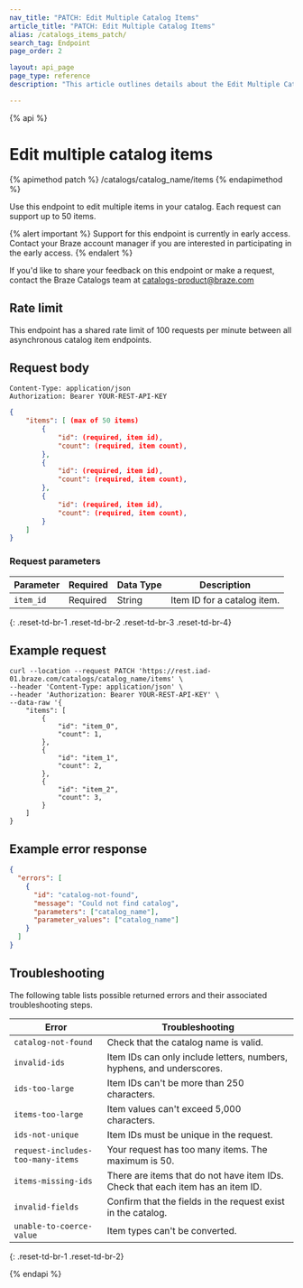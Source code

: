 ```yaml
---
nav_title: "PATCH: Edit Multiple Catalog Items"
article_title: "PATCH: Edit Multiple Catalog Items"
alias: /catalogs_items_patch/
search_tag: Endpoint
page_order: 2

layout: api_page
page_type: reference
description: "This article outlines details about the Edit Multiple Catalog Items Braze endpoint."

---
```

{% api %}
# Edit multiple catalog items
{% apimethod patch %}
/catalogs/catalog_name/items
{% endapimethod %}

Use this endpoint to edit multiple items in your catalog. Each request can support up to 50 items.

{% alert important %}
Support for this endpoint is currently in early access. Contact your Braze account manager if you are interested in participating in the early access.
{% endalert %}

If you'd like to share your feedback on this endpoint or make a request, contact the Braze Catalogs team at [catalogs-product@braze.com](mailto:catalogs-product@braze.com)

## Rate limit

This endpoint has a shared rate limit of 100 requests per minute between all asynchronous catalog item endpoints.

## Request body

```
Content-Type: application/json
Authorization: Bearer YOUR-REST-API-KEY
```

```json
{
    "items": [ (max of 50 items)
        {
            "id": (required, item id),
            "count": (required, item count),
        },
        {
            "id": (required, item id),
            "count": (required, item count),
        },
        {
            "id": (required, item id),
            "count": (required, item count),
        }
    ]
}
```

### Request parameters

| Parameter | Required | Data Type | Description |
|---|---|---|---|
| `item_id`  | Required | String | Item ID for a catalog item. |
{: .reset-td-br-1 .reset-td-br-2 .reset-td-br-3 .reset-td-br-4}

## Example request
```
curl --location --request PATCH 'https://rest.iad-01.braze.com/catalogs/catalog_name/items' \
--header 'Content-Type: application/json' \
--header 'Authorization: Bearer YOUR-REST-API-KEY' \
--data-raw '{
    "items": [
        {
            "id": "item_0",
            "count": 1,
        },
        {
            "id": "item_1",
            "count": 2,
        },
        {
            "id": "item_2",
            "count": 3,
        }
    ]
}
```

## Example error response 

```json
{
  "errors": [
    {
      "id": "catalog-not-found",
      "message": "Could not find catalog",
      "parameters": ["catalog_name"],
      "parameter_values": ["catalog_name"]
    }
  ]
}
```

## Troubleshooting

The following table lists possible returned errors and their associated troubleshooting steps.

| Error | Troubleshooting |
| --- | --- |
| `catalog-not-found` | Check that the catalog name is valid. |
| `invalid-ids` | Item IDs can only include letters, numbers, hyphens, and underscores. |
| `ids-too-large` | Item IDs can't be more than 250 characters. |
| `items-too-large` | Item values can't exceed 5,000 characters. |
| `ids-not-unique` | Item IDs must be unique in the request. |
| `request-includes-too-many-items` | Your request has too many items. The maximum is 50. |
| `items-missing-ids` | There are items that do not have item IDs. Check that each item has an item ID. |
| `invalid-fields` | Confirm that the fields in the request exist in the catalog. |
| `unable-to-coerce-value` | Item types can't be converted. |
{: .reset-td-br-1 .reset-td-br-2}

{% endapi %}